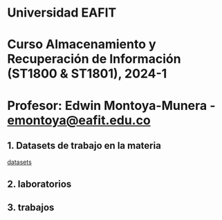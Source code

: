 # Universidad EAFIT
# Curso Almacenamiento y Recuperación de Información (ST1800 & ST1801), 2024-1
# Profesor: Edwin Montoya-Munera - emontoya@eafit.edu.co


## 1. Datasets de trabajo en la materia
[datasets](datasets)

## 2. laboratorios

## 3. trabajos
